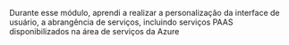 Durante esse módulo, aprendi a realizar a personalização da interface de usuário, a abrangência de serviços, incluindo serviços PAAS disponibilizados na área de serviços da Azure

